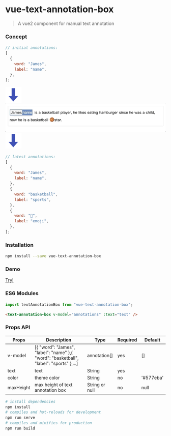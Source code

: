# vue-text-annotation-box

> A vue2 component for manual text annotation

### Concept

```javascript
// initial annotations:
[
  {
    word: "James",
    label: "name",
  },
];
```

<img src="down-arrow.png" width="50px"/><br/>
<img src="demo.gif" width="650px"/><br/>
<img src="down-arrow.png" width="50px"/><br/>

```javascript
// latest annotations:
[
  {
    word: "James",
    label: "name",
  },
  {
    word: "basketball",
    label: "sports",
  },
  {
    word: "🏀",
    label: "emoji",
  },
];
```

### Installation

```bash
npm install --save vue-text-annotation-box
```

### Demo

[Try!](https://codesandbox.io/s/stoic-tesla-yt6cc?file=/src/App.vue)

### ES6 Modules

```js
import textAnnotationBox from "vue-text-annotation-box";
```

```html
<text-annotation-box v-model="annotations" :text="text" />
```

### Props API

| Props     | Description                               | Type           | Required | Default   |
| --------- | ----------------------------------------- | -------------- | ------------- | --------- |
| v-model   | [{ "word": "James", "label": "name" },{ "word": "basketball", "label": "sports" },...] | annotation[]   | yes           | []        |
| text      | text                                      | String         | yes           |           |
| color     | theme color                               | String         | no            | '#577eba' |
| maxHeight | max height of text annotation box       | String or null | no            | null      |


```bash
# install dependencies
npm install
# compiles and hot-reloads for development
npm run serve
# compiles and minifies for production
npm run build
```
